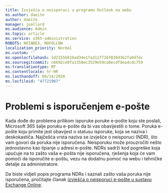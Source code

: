 ```yaml
---
title: Izvješća o neisporuci u programu Outlook na webu
ms.author: daeite
author: daeite
manager: joallard
ms.audience: Admin
ms.topic: article
ms.service: o365-administration
ROBOTS: NOINDEX, NOFOLLOW
localization_priority: Normal
ms.custom: ''
ms.openlocfilehash: 1d2155b819ad34e1fa311ff16f038d3b2fa0d7dc
ms.sourcegitcommit: c6692ce0fa1358ec3529e59ca0ecdfdea4cdc759
ms.translationtype: MT
ms.contentlocale: hr-HR
ms.lasthandoff: 09/14/2020
ms.locfileid: "47721907"
---
```

# <a name="issues-with-email-delivery"></a>Problemi s isporučenjem e-pošte

Kada dođe do problema prilikom isporuke poruke e-pošte koju ste poslali, Microsoft 365 šalje poruku e-pošte da bi vas obavijestili o tome. Poruka e-pošte koju primite jest obavijest o statusu isporuke, koja se naziva i deskokastiča. Najčešća vrsta naziva se izvješće o neisporuci (NDR), što vam govori da poruka nije isporučena. Neisporuku može prouzročiti nešto jednostavno kao tipanje u adresi e-pošte. NDRs sadrži kod pogreške koja upućuje na to zašto vaša e-pošta nije isporučena, rješenja koja će vam pomoći da isporučite e-poštu, vezu na dodatnu pomoć na webu i tehničke detalje za administratore.

Da biste vidjeli popis programa NDRs i saznali zašto vaša poruka nije isporučena, pročitajte članak [izvješća o neisporuci e-pošte u sustavu Exchange Online](https://docs.microsoft.com/exchange/mail-flow-best-practices/non-delivery-reports-in-exchange-online/non-delivery-reports-in-exchange-online).
